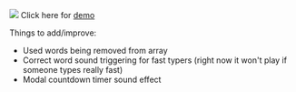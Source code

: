 ![](https://github.com/mcguenette/type-dunk/blob/main/assets/img/typedunk-logo.png)
Click here for [demo](https://mcguenette.github.io/type-dunk/)

Things to add/improve:

* Used words being removed from array
* Correct word sound triggering for fast typers (right now it won't play if someone types really fast)
* Modal countdown timer sound effect
